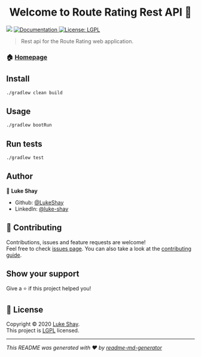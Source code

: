 <h1 align="center">Welcome to Route Rating Rest API 👋</h1>
<p>
  <a href='https://jenkins.ops.lukeshay.com/job/Build/job/rest-api/job/master/'><img src='https://jenkins.ops.lukeshay.com/job/Build/job/rest-api/job/master/badge/icon'></a>
  <a href="https://github.com/LukeShay/route-rating/wiki" target="_blank">
    <img alt="Documentation" src="https://img.shields.io/badge/documentation-yes-brightgreen.svg" />
  </a>
  <a href="https://github.com/LukeShay/route-rating-rest-api/blob/master/LICENSE" target="_blank">
    <img alt="License: LGPL" src="https://img.shields.io/badge/License-LGPL-yellow.svg" />
  </a>
</p>

> Rest api for the Route Rating web application.

### 🏠 [Homepage](https://lukeshay.com)

## Install

```sh
./gradlew clean build
```

## Usage

```sh
./gradlew bootRun
```

## Run tests

```sh
./gradlew test
```

## Author

👤 **Luke Shay**

* Github: [@LukeShay](https://github.com/LukeShay)
* LinkedIn: [@luke-shay](https://linkedin.com/in/luke-shay)

## 🤝 Contributing

Contributions, issues and feature requests are welcome!<br />Feel free to check [issues page](https://github.com/LukeShay/route-rating-rest-api/issues). You can also take a look at the [contributing guide](https://github.com/LukeShay/route-rating/wiki/Contribution).

## Show your support

Give a ⭐️ if this project helped you!

## 📝 License

Copyright © 2020 [Luke Shay](https://github.com/LukeShay).<br />
This project is [LGPL](https://github.com/LukeShay/route-rating-rest-api/blob/master/LICENSE) licensed.

***
_This README was generated with ❤️ by [readme-md-generator](https://github.com/kefranabg/readme-md-generator)_